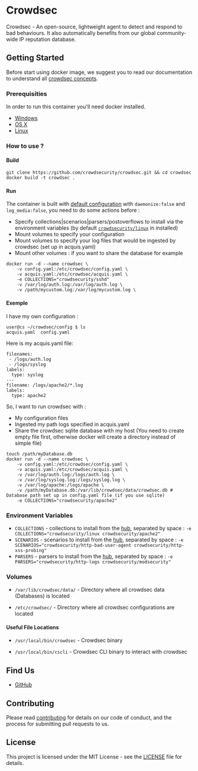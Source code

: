 # Crowdsec

Crowdsec - An open-source, lightweight agent to detect and respond to bad behaviours. It also automatically benefits from our global community-wide IP reputation database.

## Getting Started

Before start using docker image, we suggest you to read our documentation to understand all [crowdsec concepts](https://docs.crowdsec.net/).

### Prerequisities


In order to run this container you'll need docker installed.

* [Windows](https://docs.docker.com/windows/started)
* [OS X](https://docs.docker.com/mac/started/)
* [Linux](https://docs.docker.com/linux/started/)

### How to use ?

#### Build

`git clone https://github.com/crowdsecurity/crowdsec.git && cd crowdsec`
`docker build -t crowdsec .`

#### Run

The container is built with [default configuration](https://github.com/crowdsecurity/crowdsec/blob/master/config/config.yaml) with `daemonize:false` and `log_media:false`, you need to do some actions before :

* Specify collections|scenarios|parsers/postoverflows to install via the environment variables (by default [`crowdsecurity/linux`](https://hub.crowdsec.net/author/crowdsecurity/collections/linux) in installed)
* Mount volumes to specify your configuration
* Mount volumes to specify your log files that would be ingested by crowdsec (set up in acquis.yaml)
* Mount other volumes : if you want to share the database for example

```shell
docker run -d --name crowdsec \
    -v config.yaml:/etc/crowdsec/config.yaml \
    -v acquis.yaml:/etc/crowdsec/acquis.yaml \
    -e COLLECTIONS="crowdsecurity/sshd"
    -v /var/log/auth.log:/var/log/auth.log \
    -v /path/mycustom.log:/var/log/mycustom.log \
```

#### Exemple

I have my own configuration :
```shell
user@cs ~/crowdsec/config $ ls
acquis.yaml  config.yaml
```

Here is my acquis.yaml file:
```shell
filenames:
 - /logs/auth.log
 - /logs/syslog
labels:
  type: syslog
---
filename: /logs/apache2/*.log
labels:
  type: apache2
```

So, I want to run crowdsec with :
* My configuration files
* Ingested my path logs specified in acquis.yaml
* Share the crowdsec sqlite database with my host (You need to create empty file first, otherwise docker will create a directory instead of simple file)

```shell
touch /path/myDatabase.db
docker run -d --name crowdsec \
    -v config.yaml:/etc/crowdsec/config.yaml \
    -v acquis.yaml:/etc/crowdsec/acquis.yaml \
    -v /var/log/auth.log:/logs/auth.log \
    -v /var/log/syslog.log:/logs/syslog.log \
    -v /var/log/apache:/logs/apache \
    -v /path/myDatabase.db:/var/lib/crowdsec/data/crowdsec.db # Database path set up in config.yaml file (if you use sqlite)
    -e COLLECTIONS="crowdsecurity/apache2"
```

### Environment Variables

* `COLLECTIONS` - collections to install from the [hub](https://hub.crowdsec.net/browse/#collections), separated by space : `-e COLLECTIONS="crowdsecurity/linux crowdsecurity/apache2"`
* `SCENARIOS`   - scenarios to install from the [hub](https://hub.crowdsec.net/browse/#configurations), separated by space : `-e SCENARIOS="crowdsecurity/http-bad-user-agent crowdsecurity/http-xss-probing"`
* `PARSERS`     - parsers to install from the [hub](https://hub.crowdsec.net/browse/#configurations), separated by space : `-e PARSERS="crowdsecurity/http-logs crowdsecurity/modsecurity"`

### Volumes

* `/var/lib/crowdsec/data/` - Directory where all crowdsec data (Databases) is located

* `/etc/crowdsec/` - Directory where all crowdsec configurations are located

#### Useful File Locations

* `/usr/local/bin/crowdsec` - Crowdsec binary
  
* `/usr/local/bin/cscli` - Crowdsec CLI binary to interact with crowdsec

## Find Us

* [GitHub](https://github.com/crowdsecurity/crowdsec)

## Contributing

Please read [contributing](https://docs.crowdsec.net/Crowdsec/v1/contributing/) for details on our code of conduct, and the process for submitting pull requests to us.

## License

This project is licensed under the MIT License - see the [LICENSE](https://github.com/crowdsecurity/crowdsec/blob/master/LICENSE) file for details.